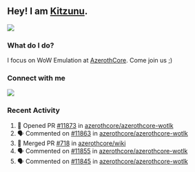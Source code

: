 ## Hey! I am [Kitzunu](https://Github.com/Kitzunu).

<!--<a href="https://github-readme-stats.kitzunu.vercel.app/api?username=Kitzunu&show_icons=true&theme=dark">
  <img align="center" src="https://github-readme-stats.kitzunu.vercel.app/api?username=Kitzunu&show_icons=true&theme=dark" />
</a>-->
<a href="https://github-readme-stats.kitzunu.vercel.app/api?username=Kitzunu&show_icons=true&theme=dark">
  <img align="center" src="https://github-readme-stats.vercel.app/api/top-langs/?username=Kitzunu&layout=compact&theme=dark" />
</a>

### What do I do?

I focus on WoW Emulation at [AzerothCore](https://Github.com/AzerothCore). Come join us ;)

### Connect with me
[![](https://img.shields.io/badge/AzerothCore%20Discord-Connect%20with%20me!-green)](https://discord.com/invite/gkt4y2x)

### Recent Activity

<!--START_SECTION:activity-->
1. 💪 Opened PR [#11873](https://github.com/azerothcore/azerothcore-wotlk/pull/11873) in [azerothcore/azerothcore-wotlk](https://github.com/azerothcore/azerothcore-wotlk)
2. 🗣 Commented on [#11863](https://github.com/azerothcore/azerothcore-wotlk/issues/11863) in [azerothcore/azerothcore-wotlk](https://github.com/azerothcore/azerothcore-wotlk)
3. 🎉 Merged PR [#718](https://github.com/azerothcore/wiki/pull/718) in [azerothcore/wiki](https://github.com/azerothcore/wiki)
4. 🗣 Commented on [#11855](https://github.com/azerothcore/azerothcore-wotlk/issues/11855) in [azerothcore/azerothcore-wotlk](https://github.com/azerothcore/azerothcore-wotlk)
5. 🗣 Commented on [#11845](https://github.com/azerothcore/azerothcore-wotlk/issues/11845) in [azerothcore/azerothcore-wotlk](https://github.com/azerothcore/azerothcore-wotlk)
<!--END_SECTION:activity-->
